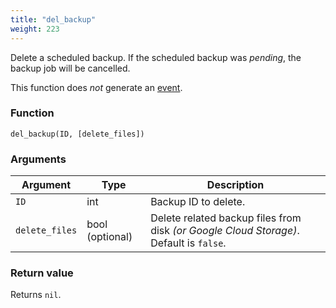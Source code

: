 ```yaml
---
title: "del_backup"
weight: 223
---
```



Delete a scheduled backup. If the scheduled backup was *pending*, the backup job will be cancelled.

This function does *not* generate an [event](../../overview/events).

### Function

`del_backup(ID, [delete_files])`

### Arguments

Argument | Type | Description
--------- | ----------- | -----------
`ID` | int | Backup ID to delete.
`delete_files` | bool (optional) | Delete related backup files from disk *(or Google Cloud Storage)*. Default is `false`.

### Return value

Returns `nil`.
